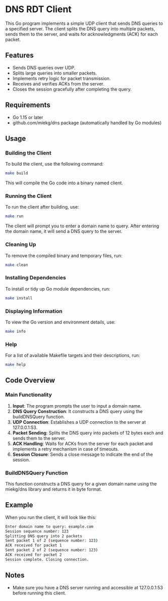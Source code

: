 # DNS RDT Client

This Go program implements a simple UDP client that sends DNS queries to a specified server. The client splits the DNS query into multiple packets, sends them to the server, and waits for acknowledgments (ACK) for each packet.

## Features

- Sends DNS queries over UDP.
- Splits large queries into smaller packets.
- Implements retry logic for packet transmission.
- Receives and verifies ACKs from the server.
- Closes the session gracefully after completing the query.

## Requirements

- Go 1.15 or later
- github.com/miekg/dns package (automatically handled by Go modules)

## Usage

### Building the Client

To build the client, use the following command:

```bash
make build
```

This will compile the Go code into a binary named client.

### Running the Client

To run the client after building, use:

```bash
make run
```

The client will prompt you to enter a domain name to query. After entering the domain name, it will send a DNS query to the server.

### Cleaning Up

To remove the compiled binary and temporary files, run:

```bash
make clean
```

### Installing Dependencies

To install or tidy up Go module dependencies, run:

```bash
make install
```

### Displaying Information

To view the Go version and environment details, use:

```bash
make info
```

### Help

For a list of available Makefile targets and their descriptions, run:

```bash
make help
```

## Code Overview

### Main Functionality

1. **Input**: The program prompts the user to input a domain name.
2. **DNS Query Construction**: It constructs a DNS query using the buildDNSQuery function.
3. **UDP Connection**: Establishes a UDP connection to the server at 127.0.0.1:53.
4. **Packet Sending**: Splits the DNS query into packets of 12 bytes each and sends them to the server.
5. **ACK Handling**: Waits for ACKs from the server for each packet and implements a retry mechanism in case of timeouts.
6. **Session Closure**: Sends a close message to indicate the end of the session.

### BuildDNSQuery Function

This function constructs a DNS query for a given domain name using the miekg/dns library and returns it in byte format.

## Example

When you run the client, it will look like this:
```bash
Enter domain name to query: example.com
Session sequence number: 123
Splitting DNS query into 2 packets
Sent packet 1 of 2 (sequence number: 123)
ACK received for packet 1
Sent packet 2 of 2 (sequence number: 123)
ACK received for packet 2
Session complete. Closing connection.
```
## Notes

- Make sure you have a DNS server running and accessible at 127.0.0.1:53 before running this client.
